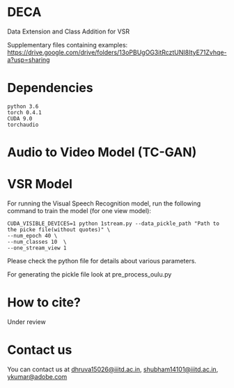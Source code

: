 # DECA
Data Extension and Class Addition for VSR




Supplementary files containing examples: https://drive.google.com/drive/folders/13oPBUgOG3itRcztUNI8ItyE71Zvhqe-a?usp=sharing 


# Dependencies
```
python 3.6
torch 0.4.1
CUDA 9.0
torchaudio
```

# Audio to Video Model (TC-GAN)


# VSR Model

For running the Visual Speech Recognition model, run the following command to train the model (for one view model):
```
CUDA_VISIBLE_DEVICES=1 python 1stream.py --data_pickle_path "Path to the picke file(without quotes)" \
--num_epoch 40 \
--num_classes 10  \
--one_stream_view 1
```
Please check the python file for details about various parameters. 

For generating the pickle file look at pre_process_oulu.py

# How to cite?

Under review

# Contact us

You can contact us at dhruva15026@iiitd.ac.in, shubham14101@iiitd.ac.in, ykumar@adobe.com
